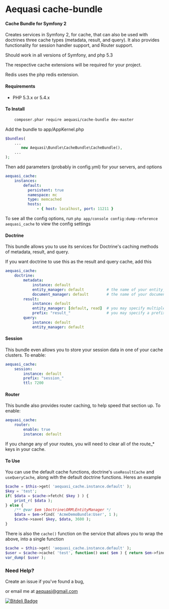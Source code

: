 Aequasi cache-bundle
====================

#### Cache Bundle for Symfony 2

Creates services in Symfony 2, for cache, that can also be used with doctrines three cache types (metadata, result, and query). It also provides functionality for session handler support, and Router support.

Should work in all versions of Symfony, and php 5.3

The respective cache extensions will be required for your project.

Redis uses the php redis extension.

#### Requirements

- PHP 5.3.x or 5.4.x

#### To Install

```sh
	composer.phar require aequasi/cache-bundle dev-master
```

Add the bundle to app/AppKernel.php

```php
$bundles(
    ...
       new Aequasi\Bundle\CacheBundle\CacheBundle(),
    ...
);
```

Then add parameters (probably in config.yml) for your servers, and options

```yml
aequasi_cache:
    instances:
        default:
          persistent: true
          namespace: mc
          type: memcached
          hosts:
              - { host: localhost, port: 11211 }
```

To see all the config options, run `php app/console config:dump-reference aequasi_cache` to view the config settings


#### Doctrine

This bundle allows you to use its services for Doctrine's caching methods of metadata, result, and query.

If you want doctrine to use this as the result and query cache, add this

```yml
aequasi_cache:
    doctrine:
        metadata:
            instance: default
            entity_manager: default          # the name of your entity_manager connection
            document_manager: default        # the name of your document_manager connection
        result:
            instance: default
            entity_manager: [default, read]  # you may specify multiple entity_managers
            prefix: "result_"                # you may specify a prefix for the entries
        query:
            instance: default
            entity_manager: default
```

#### Session

This bundle even allows you to store your session data in one of your cache clusters. To enable:

```yml
aequasi_cache:
    session:
        instance: default
        prefix: "session_"
        ttl: 7200
```

#### Router

This bundle also provides router caching, to help speed that section up. To enable:

```yml
aequasi_cache:
    router:
        enable: true
        instance: default
```

If you change any of your routes, you will need to clear all of the route_* keys in your cache.


#### To Use

You can use the default cache functions, doctrine's `useResultCache` and `useQueryCache`, along with the default doctrine functions. Heres an example

```php
$cache = $this->get( 'aequasi_cache.instance.default' );
$key = 'test';
if( $data = $cache->fetch( $key ) ) {
	print_r( $data );
} else {
	/** @var $em \Doctrine\ORM\EntityManager */
	$data = $em->find( 'AcmeDemoBundle:User', 1 );
	$cache->save( $key, $data, 3600 );
}
```

There is also the `cache()` function on the service that allows you to wrap the above, into a single function

```php
$cache = $this->get( 'aequasi_cache.instance.default' );
$user = $cache->cache( 'test', function() use( $em ) { return $em->find( "AcmeDemoBundle:User", 1 ); }, 3600 );
var_dump( $user );
```

### Need Help?

Create an issue if you've found a bug,

or email me at aequasi@gmail.com


[![Bitdeli Badge](https://d2weczhvl823v0.cloudfront.net/aequasi/cache-bundle/trend.png)](https://bitdeli.com/free "Bitdeli Badge")

